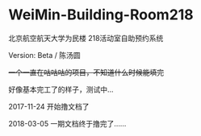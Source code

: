 # WeiMin-Building-Room218

北京航空航天大学为民楼  218活动室自助预约系统

Version: Beta  /  陈汤圆

<del>一个一直在咕咕咕的项目，不知道什么时候能填完</del>

好像基本完工了的样子，测试中...

2017-11-24 开始撸文档了

2018-03-05 一期文档终于撸完了……
